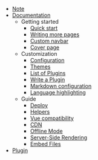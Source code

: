 
- [Note](/IT/Software/Static-Site-Genator/Docsify/Docsify-Note.md)
- [Documentation](/IT/Software/Static-Site-Genator/Docsify/Documentation/README.md)
  * Getting started
    + [Quick start](/IT/Software/Static-Site-Genator/Docsify/Documentation/quickstart.md)
    + [Writing more pages](/IT/Software/Static-Site-Genator/Docsify/Documentation/more-pages.md)
    + [Custom navbar](/IT/Software/Static-Site-Genator/Docsify/Documentation/custom-navbar.md)
    + [Cover page](/IT/Software/Static-Site-Genator/Docsify/Documentation/cover.md)
  * Customization
    + [Configuration](/IT/Software/Static-Site-Genator/Docsify/Documentation/configuration.md)
    + [Themes](/IT/Software/Static-Site-Genator/Docsify/Documentation/themes.md)
    + [List of Plugins](/IT/Software/Static-Site-Genator/Docsify/Documentation/plugins.md)
    + [Write a Plugin](/IT/Software/Static-Site-Genator/Docsify/Documentation/write-a-plugin.md)
    + [Markdown configuration](/IT/Software/Static-Site-Genator/Docsify/Documentation/markdown.md)
    + [Language highlighting](/IT/Software/Static-Site-Genator/Docsify/Documentation/language-highlight.md)
  * Guide
    + [Deploy](/IT/Software/Static-Site-Genator/Docsify/Documentation/deploy.md)
    + [Helpers](/IT/Software/Static-Site-Genator/Docsify/Documentation/helpers.md)
    + [Vue compatibility](/IT/Software/Static-Site-Genator/Docsify/Documentation/vue.md)
    + [CDN](/IT/Software/Static-Site-Genator/Docsify/Documentation/cdn.md)
    + [Offline Mode](/IT/Software/Static-Site-Genator/Docsify/Documentation/pwa.md)
    + [Server-Side Rendering](/IT/Software/Static-Site-Genator/Docsify/Documentation/ssr.md)
    + [Embed Files](/IT/Software/Static-Site-Genator/Docsify/Documentation/embed-files.md)
- [Plugin](/IT/Software/Static-Site-Genator/Docsify/Docsify-Plugin.md)

